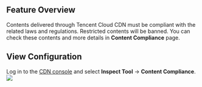 ## Feature Overview
Contents delivered through Tencent Cloud CDN must be compliant with the related laws and regulations. Restricted contents will be banned. You can check these contents and more details in **Content Compliance** page.

## View Configuration
Log in to the [CDN console](https://console.cloud.tencent.com/cdn) and select **Inspect Tool** -> **Content Compliance**.
![](https://main.qcloudimg.com/raw/518de80b801700bc004715f8031a8818.png)

